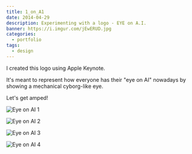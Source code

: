 ```yaml
---
title: 1_on_A1
date: 2014-04-29
description: Experimenting with a logo - EYE on A.I.
banner: https://i.imgur.com/jEwERUD.jpg
categories:
  - portfolio
tags:
  - design
---
```


I created this logo using Apple Keynote.

It's meant to represent how everyone has their "eye on AI" nowadays by showing a mechanical cyborg-like eye.

Let's get amped!

![Eye on AI 1](https://i.imgur.com/blH4Sf2.jpg)

![Eye on AI 2](https://i.imgur.com/HsH0CCb.jpg)

![Eye on AI 3](https://i.imgur.com/UbLcKAQ.jpg)

![Eye on AI 4](https://i.imgur.com/jEwERUD.jpg)
